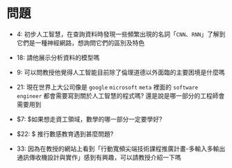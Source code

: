 # 問題
- $4:$ 初步人工智慧，在查詢資料時發現一些頻繁出現的名詞「`CNN`、`RNN`」了解到它們是一種神經網路，想詢問它們的區別及特色
- $18:$ 請他展示分析資料的模型嗎
- $9:$ 可以問教授他覺得人工智能目前除了倫理道德以外面臨的主要困境是什麼嗎
- $21:$ 現在世界上大公司像是 `google` `microsoft` `meta` 裡面的 `software engineer` 都會需要寫到關於人工智慧的程式嗎? 還是說是哪一部分的工程師會需要用到
- $7: $如果想走資工領域，數學的哪一部分一定要學好?

- $22: $ 推行數感教育遇到甚麼問題?

- $33:$ 因為在教授的網站上看到「行動寬頻尖端技術課程推廣計畫-多輸入多輸出通訊傳收機設計與實作」感到有興趣，可以請教授介紹一下嗎
